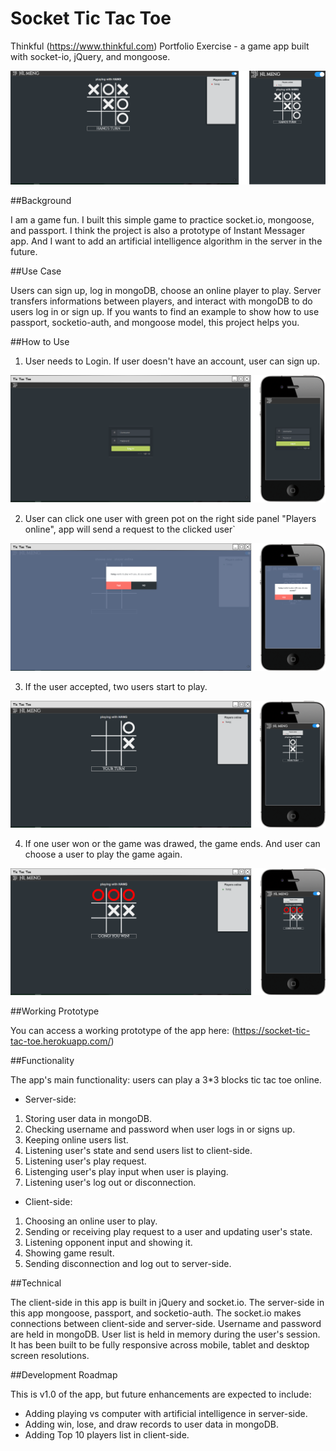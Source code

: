 # Socket Tic Tac Toe

Thinkful (https://www.thinkful.com) Portfolio Exercise - a game app built with socket-io, jQuery, and mongoose.

![Screenshot](https://github.com/wangmeng255/socket-ttt/blob/dev/images/tic-tac-toe-ini.png "Screenshot")

##Background

I am a game fun. I built this simple game to practice socket.io, mongoose, and passport. I think the project is also a prototype of Instant Messager app. And I want to add  an artificial intelligence algorithm in the server in the future.

##Use Case

Users can sign up, log in mongoDB, choose an online player to play. Server transfers informations between players, and interact with mongoDB to do users log in or sign up. If you wants to find an example to show how to use passport, socketio-auth, and mongoose model, this project helps you.

##How to Use

1. User needs to Login. If user doesn't have an account, user can sign up.

![tic tac toe login](https://github.com/wangmeng255/socket-ttt/blob/dev/images/tic-tac-toe-login.png "log in Tic Tac Toe")

2. User can click one user with green pot on the right side panel "Players online", app will send a request to the clicked user`

![tic tac toe request](https://github.com/wangmeng255/socket-ttt/blob/dev/images/tic-tac-toe-request.png "request Tic Tac Toe")

3. If the user accepted, two users start to play.

![tic tac toe playing](https://github.com/wangmeng255/socket-ttt/blob/dev/images/tic-tac-toe-playing.png "play Tic Tac Toe")

4. If one user won or the game was drawed, the game ends. And user can choose a user to play the game again. 

![tic tac toe win](https://github.com/wangmeng255/socket-ttt/blob/dev/images/tic-tac-toe-win.png "win Tic Tac Toe")

##Working Prototype

You can access a working prototype of the app here: (https://socket-tic-tac-toe.herokuapp.com/)

##Functionality

The app's main functionality: users can play a 3*3 blocks tic tac toe online.

* Server-side:

1. Storing user data in mongoDB.
2. Checking username and password when user logs in or signs up.
3. Keeping online users list.
4. Listening user's state and send users list to client-side.
5. Listening user's play request.
6. Listenging user's play input when user is playing.
7. Listening user's log out or disconnection.

* Client-side: 

1. Choosing an online user to play.
2. Sending or receiving play request to a user and updating user's state.
3. Listening opponent input and showing it.
4. Showing game result.
5. Sending disconnection and log out to server-side.


##Technical

The client-side in this app is built in jQuery and socket.io. The server-side in this app mongoose, passport, and socketio-auth. The socket.io makes connections between client-side and server-side. Username and password are held in mongoDB. User list is held in memory during the user's session. It has been built to be fully responsive across mobile, tablet and desktop screen resolutions.

##Development Roadmap

This is v1.0 of the app, but future enhancements are expected to include:

* Adding playing vs computer with artificial intelligence in server-side.
* Adding win, lose, and draw records to user data in mongoDB.
* Adding Top 10 players list in client-side.
